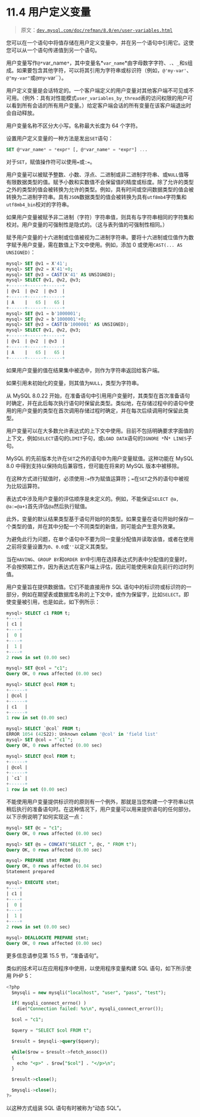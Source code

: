 # 11.4 用户定义变量

> 原文：[`dev.mysql.com/doc/refman/8.0/en/user-variables.html`](https://dev.mysql.com/doc/refman/8.0/en/user-variables.html)

您可以在一个语句中将值存储在用户定义变量中，并在另一个语句中引用它。这使您可以从一个语句传递值到另一个语句。

用户变量写作`@*`var_name`*`，其中变量名*`var_name`*由字母数字字符、`.`、`_`和`$`组成。如果要包含其他字符，可以将其引用为字符串或标识符（例如，`@'my-var'`、`@"my-var"`或`@`my-var``）。

用户定义变量是会话特定的。一个客户端定义的用户变量对其他客户端不可见或不可用。（例外：具有对性能模式`user_variables_by_thread`表的访问权限的用户可以看到所有会话的所有用户变量。）给定客户端会话的所有变量在该客户端退出时会自动释放。

用户变量名称不区分大小写。名称最大长度为 64 个字符。

设置用户定义变量的一种方法是发出`SET`语句：

```sql
SET @*var_name* = *expr* [, @*var_name* = *expr*] ...
```

对于`SET`，赋值操作符可以使用`=`或`:=`。

用户变量可以被赋予整数、小数、浮点、二进制或非二进制字符串、或`NULL`值等有限数据类型的值。赋予小数和实数值不会保留值的精度或标度。除了允许的类型之外的类型的值会被转换为允许的类型。例如，具有时间或空间数据类型的值会被转换为二进制字符串。具有`JSON`数据类型的值会被转换为具有`utf8mb4`字符集和`utf8mb4_bin`校对的字符串。

如果用户变量被赋予非二进制（字符）字符串值，则具有与字符串相同的字符集和校对。用户变量的可强制性是隐式的。（这与表列值的可强制性相同。）

赋予用户变量的十六进制或位值被视为二进制字符串。要将十六进制或位值作为数字赋予用户变量，需在数值上下文中使用。例如，添加 0 或使用`CAST(... AS UNSIGNED)`：

```sql
mysql> SET @v1 = X'41';
mysql> SET @v2 = X'41'+0;
mysql> SET @v3 = CAST(X'41' AS UNSIGNED);
mysql> SELECT @v1, @v2, @v3;
+------+------+------+
| @v1  | @v2  | @v3  |
+------+------+------+
| A    |   65 |   65 |
+------+------+------+
mysql> SET @v1 = b'1000001';
mysql> SET @v2 = b'1000001'+0;
mysql> SET @v3 = CAST(b'1000001' AS UNSIGNED);
mysql> SELECT @v1, @v2, @v3;
+------+------+------+
| @v1  | @v2  | @v3  |
+------+------+------+
| A    |   65 |   65 |
+------+------+------+
```

如果用户变量的值在结果集中被选中，则作为字符串返回给客户端。

如果引用未初始化的变量，则其值为`NULL`，类型为字符串。

从 MySQL 8.0.22 开始，在准备语句中引用用户变量时，其类型在首次准备语句时确定，并在此后每次执行语句时保留此类型。类似地，在存储过程中的语句中使用的用户变量的类型在首次调用存储过程时确定，并在每次后续调用时保留此类型。

用户变量可以在大多数允许表达式的上下文中使用。目前不包括明确要求字面值的上下文，例如`SELECT`语句的`LIMIT`子句，或`LOAD DATA`语句的`IGNORE *`N`* LINES`子句。

MySQL 的先前版本允许在`SET`之外的语句中为用户变量赋值。这种功能在 MySQL 8.0 中得到支持以保持向后兼容性，但可能在将来的 MySQL 版本中被移除。

在这种方式进行赋值时，必须使用`:=`作为赋值运算符；`=`在`SET`之外的语句中被视为比较运算符。

表达式中涉及用户变量的评估顺序是未定义的。例如，不能保证`SELECT @a, @a:=@a+1`首先评估`@a`然后执行赋值。

此外，变量的默认结果类型基于语句开始时的类型。如果变量在语句开始时保存一个类型的值，并在其中分配一个不同类型的新值，则可能会产生意外效果。

为避免此行为问题，在单个语句中不要为同一变量分配值并读取该值，或者在使用之前将变量设置为`0`、`0.0`或`''`以定义其类型。

当在`HAVING`、`GROUP BY`和`ORDER BY`中引用在选择表达式列表中分配值的变量时，不会按预期工作，因为表达式在客户端上评估，因此可能使用来自先前行的过时列值。

用户变量旨在提供数据值。它们不能直接用作 SQL 语句中的标识符或标识符的一部分，例如在期望表或数据库名称的上下文中，或作为保留字，比如`SELECT`。即使变量被引用，也是如此，如下例所示：

```sql
mysql> SELECT c1 FROM t;
+----+
| c1 |
+----+
|  0 |
+----+
|  1 |
+----+
2 rows in set (0.00 sec)

mysql> SET @col = "c1";
Query OK, 0 rows affected (0.00 sec)

mysql> SELECT @col FROM t;
+------+
| @col |
+------+
| c1   |
+------+
1 row in set (0.00 sec)

mysql> SELECT `@col` FROM t;
ERROR 1054 (42S22): Unknown column '@col' in 'field list' 
mysql> SET @col = "`c1`";
Query OK, 0 rows affected (0.00 sec)

mysql> SELECT @col FROM t;
+------+
| @col |
+------+
| `c1` |
+------+
1 row in set (0.00 sec)
```

不能使用用户变量提供标识符的原则有一个例外，那就是当您构建一个字符串以供稍后执行的准备语句时。在这种情况下，用户变量可以用来提供语句的任何部分。以下示例说明了如何实现这一点：

```sql
mysql> SET @c = "c1";
Query OK, 0 rows affected (0.00 sec)

mysql> SET @s = CONCAT("SELECT ", @c, " FROM t");
Query OK, 0 rows affected (0.00 sec)

mysql> PREPARE stmt FROM @s;
Query OK, 0 rows affected (0.04 sec)
Statement prepared

mysql> EXECUTE stmt;
+----+
| c1 |
+----+
|  0 |
+----+
|  1 |
+----+
2 rows in set (0.00 sec)

mysql> DEALLOCATE PREPARE stmt;
Query OK, 0 rows affected (0.00 sec)
```

更多信息请参见第 15.5 节，“准备语句”。

类似的技术可以在应用程序中使用，以使用程序变量构建 SQL 语句，如下所示使用 PHP 5：

```sql
<?php
  $mysqli = new mysqli("localhost", "user", "pass", "test");

  if( mysqli_connect_errno() )
    die("Connection failed: %s\n", mysqli_connect_error());

  $col = "c1";

  $query = "SELECT $col FROM t";

  $result = $mysqli->query($query);

  while($row = $result->fetch_assoc())
  {
    echo "<p>" . $row["$col"] . "</p>\n";
  }

  $result->close();

  $mysqli->close();
?>
```

以这种方式组装 SQL 语句有时被称为“动态 SQL”。
